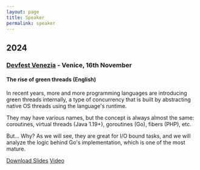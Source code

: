 ```yaml
---
layout: page
title: Speaker
permalink: speaker
---
```


## 2024

### [Devfest Venezia](https://devfest24.gdgvenezia.it/speakers/erik-pellizzon/) - Venice, 16th November

#### The rise of green threads (English)
In recent years, more and more programming languages are introducing
green threads internally, a type of concurrency that is built by abstracting
native OS threads using the language's runtime.

They may have various names, but the concept is always almost the same:
coroutines, virtual threads (Java 1.19+), goroutines (Go), fibers (PHP), etc.

But... Why? As we will see, they are great for I/O bound tasks, and we will
analyze the logic behind Go's implementation, which is one of the most mature.

[Download Slides](/assets/pdf/speaker/rise-green-threads-v1.pdf)
[Video](https://www.youtube.com/watch?v=AxiZTn0dzaw)
